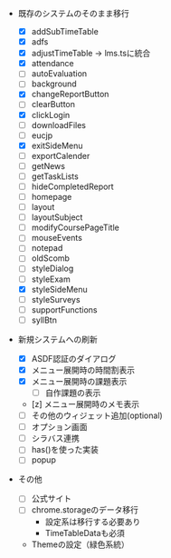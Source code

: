 - 既存のシステムのそのまま移行

  - [x] addSubTimeTable
  - [x] adfs
  - [x] adjustTimeTable -> lms.tsに統合
  - [x] attendance
  - [ ] autoEvaluation
  - [ ] background
  - [x] changeReportButton
  - [ ] clearButton
  - [x] clickLogin
  - [ ] downloadFiles
  - [ ] eucjp
  - [x] exitSideMenu
  - [ ] exportCalender
  - [ ] getNews
  - [ ] getTaskLists
  - [ ] hideCompletedReport
  - [ ] homepage
  - [ ] layout
  - [ ] layoutSubject
  - [ ] modifyCoursePageTitle
  - [ ] mouseEvents
  - [ ] notepad
  - [ ] oldScomb
  - [ ] styleDialog
  - [ ] styleExam
  - [x] styleSideMenu
  - [ ] styleSurveys
  - [ ] supportFunctions
  - [ ] syllBtn

- 新規システムへの刷新

  - [x] ASDF認証のダイアログ
  - [x] メニュー展開時の時間割表示
  - [x] メニュー展開時の課題表示
    - [ ] 自作課題の表示
  - [z] メニュー展開時のメモ表示
  - [ ] その他のウィジェット追加(optional)
  - [ ] オプション画面
  - [ ] シラバス連携
  - [ ] has()を使った実装
  - [ ] popup

- その他
  - [ ] 公式サイト
  - [ ] chrome.storageのデータ移行
    - 設定系は移行する必要あり
    - TimeTableDataも必須
  - Themeの設定（緑色系統）
